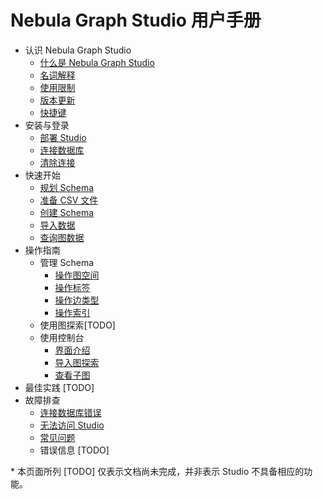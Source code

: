 # Nebula Graph Studio 用户手册

- 认识 Nebula Graph Studio
  - [什么是 Nebula Graph Studio](about-studio/st-ug-what-is-graph-studio.md)
  - [名词解释](about-studio/st-ug-terms.md)
  - [使用限制](about-studio/st-ug-limitations.md)
  - [版本更新](about-studio/st-ug-check-updates.md)
  - [快捷键](about-studio/st-ug-shortcuts.md)
- 安装与登录
  - [部署 Studio](install-configure/st-ug-deploy.md)
  - [连接数据库](install-configure/st-ug-connect.md)
  - [清除连接](install-configure/st-ug-reset-connection.md)
- 快速开始
  - [规划 Schema](quick-start/st-ug-plan-schema.md)
  - [准备 CSV 文件](quick-start/st-ug-prepare-csv.md)
  - [创建 Schema](quick-start/st-ug-create-schema.md)
  - [导入数据](quick-start/st-ug-import-data.md)
  - [查询图数据](quick-start/st-ug-explore.md)
- 操作指南
  - 管理 Schema
    - [操作图空间](manage-schema/st-ug-crud-space.md)
    - [操作标签](manage-schema/st-ug-crud-tag.md)
    - [操作边类型](manage-schema/st-ug-crud-edge-type.md)
    - [操作索引](manage-schema/st-ug-crud-index.md)
  - 使用图探索[TODO]
  - 使用控制台
    - [界面介绍](use-console/st-ug-console.md)
    - [导入图探索](use-console/st-ug-open-in-explorer.md)
    - [查看子图](use-console/st-ug-visualize-findpath.md)
- 最佳实践 [TODO]
- 故障排查
  - [连接数据库错误](troubleshooting/st-ug-connection-errors.md)
  - [无法访问 Studio](troubleshooting/st-ug-connection-errors.md)
  - [常见问题](troubleshooting/st-ug-faq.md)
  - 错误信息 [TODO]

\* 本页面所列 [TODO] 仅表示文档尚未完成，并非表示 Studio 不具备相应的功能。
